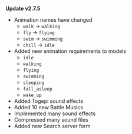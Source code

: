 **Update v2.7.5**

- Animation names have changed
    - `walk` -> `walking`
    - `fly` -> `flying`
    - `swim` -> `swimming`
    - `chill` -> `idle`
- Added new animation requirements to models
    - `idle`
    - `walking`
    - `flying`
    - `swimming`
    - `sleeping`
    - `fall_asleep`
    - `wake_up`
- Added Togepi sound effects
- Added 10 new Battle Musics
- Implemented many sound effects
- Compressed many sound files
- Added new Search server form